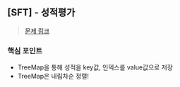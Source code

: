 ## [SFT] - 성적평가

> [문제 링크](https://softeer.ai/practice/6250)

### 핵심 포인트

- TreeMap을 통해 성적을 key값, 인덱스를 value값으로 저장
- TreeMap은 내림차순 정렬!
